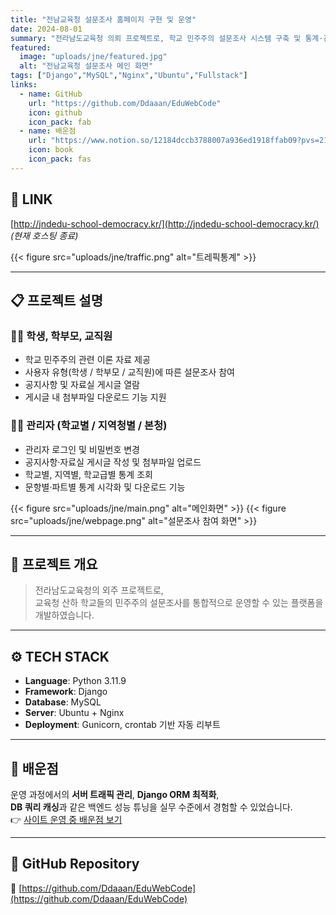 ```yaml
---
title: "전남교육청 설문조사 홈페이지 구현 및 운영"
date: 2024-08-01
summary: "전라남도교육청 의뢰 프로젝트로, 학교 민주주의 설문조사 시스템 구축 및 통계·관리 기능을 포함한 Django 기반 웹 서비스"
featured:
  image: "uploads/jne/featured.jpg"
  alt: "전남교육청 설문조사 메인 화면"
tags: ["Django","MySQL","Nginx","Ubuntu","Fullstack"]
links:
  - name: GitHub
    url: "https://github.com/Ddaaan/EduWebCode"
    icon: github
    icon_pack: fab
  - name: 배운점
    url: "https://www.notion.so/12184dccb3788007a936ed1918ffab09?pvs=21"
    icon: book
    icon_pack: fas
---
```


## 🔗 LINK
[http://jndedu-school-democracy.kr/](http://jndedu-school-democracy.kr/)  
*(현재 호스팅 종료)*

{{< figure src="uploads/jne/traffic.png" alt="트레픽통계" >}}

---

## 📋 프로젝트 설명

### 👩‍🏫 학생, 학부모, 교직원
- 학교 민주주의 관련 이론 자료 제공  
- 사용자 유형(학생 / 학부모 / 교직원)에 따른 설문조사 참여  
- 공지사항 및 자료실 게시글 열람  
- 게시글 내 첨부파일 다운로드 기능 지원  

### 🧑‍💻 관리자 (학교별 / 지역청별 / 본청)
- 관리자 로그인 및 비밀번호 변경  
- 공지사항·자료실 게시글 작성 및 첨부파일 업로드  
- 학교별, 지역별, 학교급별 통계 조회  
- 문항별·파트별 통계 시각화 및 다운로드 기능  

{{< figure src="uploads/jne/main.png" alt="메인화면" >}}
{{< figure src="uploads/jne/webpage.png" alt="설문조사 참여 화면" >}}

---

## 💬 프로젝트 개요
> 전라남도교육청의 외주 프로젝트로,  
> 교육청 산하 학교들의 민주주의 설문조사를 통합적으로 운영할 수 있는 플랫폼을 개발하였습니다.

---

## ⚙️ TECH STACK
- **Language**: Python 3.11.9  
- **Framework**: Django  
- **Database**: MySQL  
- **Server**: Ubuntu + Nginx  
- **Deployment**: Gunicorn, crontab 기반 자동 리부트  

---

## 🧠 배운점
운영 과정에서의 **서버 트래픽 관리**, **Django ORM 최적화**,  
**DB 쿼리 캐싱**과 같은 백엔드 성능 튜닝을 실무 수준에서 경험할 수 있었습니다.  
👉 [사이트 운영 중 배운점 보기](https://www.notion.so/12184dccb3788007a936ed1918ffab09?pvs=21)

---

## 📁 GitHub Repository
🔗 [https://github.com/Ddaaan/EduWebCode](https://github.com/Ddaaan/EduWebCode)
